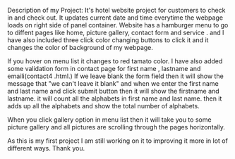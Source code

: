Description of my Project: 
It's hotel website project for customers to check in and check out.
It updates current date and time everytime the webpage loads on right side of panel container. 
Website has a hamburger menu to go to diffent pages like home, picture gallery, contact form and service .
and  I have also included three click color changing buttons to click it and it changes the color of background of my webpage. 

If you hover on menu list it changes to red tamato color. 
I have also added some validation form in contact page for first name , lastname and emaili(contact4 .html.) If we leave blank the form field then it will show the message that "we can't leave it blank" and when we enter the first name and last name and click submit button then it will show the firstname and lastname. it will count all the alphabets in first name and last name. then it adds up all the alphabets and show the total number of alphabets.

When you click gallery option in menu list then it will take you to some picture gallery and all pictures are scrolling through the pages horizontally. 

As this is my first project I am still working on it to improving it more in lot of different ways.
Thank you.
